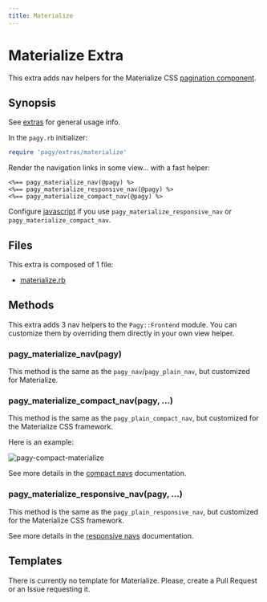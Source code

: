 ```yaml
---
title: Materialize
---
```

# Materialize Extra

This extra adds nav helpers for the Materialize CSS [pagination component](https://materializecss.com/pagination.html).

## Synopsis

See [extras](../extras.md) for general usage info.

In the `pagy.rb` initializer:

```ruby
require 'pagy/extras/materialize'
```

Render the navigation links in some view...
with a fast helper:

```erb
<%== pagy_materialize_nav(@pagy) %>
<%== pagy_materialize_responsive_nav(@pagy) %>
<%== pagy_materialize_compact_nav(@pagy) %>
```

Configure [javascript](../extras.md#javascript) if you use `pagy_materialize_responsive_nav` or `pagy_materialize_compact_nav`.

## Files

This extra is composed of 1 file:

- [materialize.rb](https://github.com/ddnexus/pagy/blob/master/lib/pagy/extras/materialize.rb)

## Methods

This extra adds 3 nav helpers to the `Pagy::Frontend` module. You can customize them by overriding them directly in your own view helper.

### pagy_materialize_nav(pagy)

This method is the same as the `pagy_nav`/`pagy_plain_nav`, but customized for Materialize.

### pagy_materialize_compact_nav(pagy, ...)

This method is the same as the `pagy_plain_compact_nav`, but customized for the Materialize CSS framework.

Here is an example:

![pagy-compact-materialize](../assets/images/pagy-compact-materialize-g.png)

See more details in the [compact navs](plain.md#compact-navs) documentation.

### pagy_materialize_responsive_nav(pagy, ...)

This method is the same as the `pagy_plain_responsive_nav`, but customized for the Materialize CSS framework.

See more details in the [responsive navs](plain.md#responsive-navs) documentation.

## Templates

There is currently no template for Materialize. Please, create a Pull Request or an Issue requesting it.

